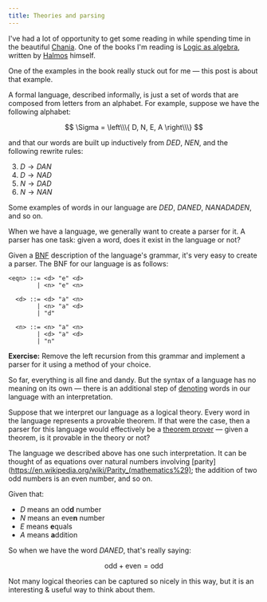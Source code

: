 ```yaml
---
title: Theories and parsing
---
```

I've had a lot of opportunity to get some reading in while spending time in the beautiful [Chania](https://en.wikipedia.org/wiki/Chania). One of the books I'm reading is [Logic as algebra](http://www.amazon.com/Logic-Algebra-Dolciani-Mathematical-Expositions/dp/0883853272), written by [Halmos](https://en.wikipedia.org/wiki/Paul_Halmos) himself.

One of the examples in the book really stuck out for me &mdash; this post is about that example.

A formal language, described informally, is just a set of words that are composed from letters from an alphabet. For example, suppose we have the following alphabet:

$$
\Sigma = \left\\\{ D, N, E, A \right\\\}
$$

and that our words are built up inductively from $DED$, $NEN$, and the following rewrite rules:

  3. $D \rightarrow DAN$
  4. $D \rightarrow NAD$
  5. $N \rightarrow DAD$
  6. $N \rightarrow NAN$

Some examples of words in our language are $DED$, $DANED$, $NANADADEN$, and so on.

When we have a language, we generally want to create a parser for it. A parser has one task: given a word, does it exist in the language or not?

Given a [BNF](https://en.wikipedia.org/wiki/Backus%E2%80%93Naur_Form) description of the language's grammar, it's very easy to create a parser. The BNF for our language is as follows:

```
<eqn> ::= <d> "e" <d>
        | <n> "e" <n>

  <d> ::= <d> "a" <n>
        | <n> "a" <d>
        | "d"

  <n> ::= <n> "a" <n>
        | <d> "a" <d>
        | "n"
```

**Exercise:** Remove the left recursion from this grammar and implement a parser for it using a method of your choice.

So far, everything is all fine and dandy. But the syntax of a language has no meaning on its own &mdash; there is an additional step of [denoting](https://en.wikipedia.org/wiki/Denotation) words in our language with an interpretation.

Suppose that we interpret our language as a logical theory. Every word in the language represents a provable theorem. If that were the case, then a parser for this language would effectively be a [theorem prover](https://en.wikipedia.org/wiki/Automated_theorem_proving) &mdash; given a theorem, is it provable in the theory or not?

The language we described above has one such interpretation. It can be thought of as equations over natural numbers involving [parity](https://en.wikipedia.org/wiki/Parity_(mathematics%29); the addition of two odd numbers is an even number, and so on.

Given that:

* $D$ means an od**d** number
* $N$ means an eve**n** number
* $E$ means **e**quals
* $A$ means **a**ddition

So when we have the word $DANED$, that's really saying:

$$
\text{odd} + \text{even} = \text{odd}
$$

Not many logical theories can be captured so nicely in this way, but it is an interesting & useful way to think about them.
